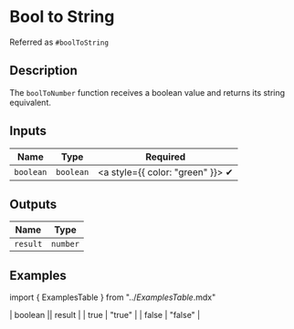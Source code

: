 # Bool to String
Referred as `#boolToString`

## Description
The `boolToNumber` function receives a boolean value and returns its string equivalent.

## Inputs
| Name | Type | Required |
|------|------|:-----:|
| `boolean` | `boolean` | <a style={{ color: "green" }}> ✔ </a>


## Outputs
| Name | Type |
|------|------|
| `result` | `number` |

## Examples
import { ExamplesTable } from "../_ExamplesTable_.mdx"

<ExamplesTable>
| boolean || result |
| true | "true" |
| false | "false" |
</ExamplesTable>